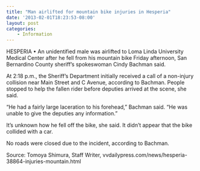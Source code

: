 ```yaml
---
title: "Man airlifted for mountain bike injuries in Hesperia"
date: '2013-02-01T18:23:53-08:00'
layout: post
categories:
    - Information
---
```


HESPERIA • An unidentified male was airlifted to Loma Linda University Medical Center after he fell from his mountain bike Friday afternoon, San Bernardino County sheriff’s spokeswoman Cindy Bachman said.  
  
At 2:18 p.m., the Sheriff’s Department initially received a call of a non-injury collision near Main Street and C Avenue, according to Bachman. People stopped to help the fallen rider before deputies arrived at the scene, she said.

“He had a fairly large laceration to his forehead,” Bachman said. “He was unable to give the deputies any information.”

It’s unknown how he fell off the bike, she said. It didn’t appear that the bike collided with a car.

No roads were closed due to the incident, according to Bachman.

Source: Tomoya Shimura, Staff Writer, vvdailypress.com/news/hesperia-38864-injuries-mountain.html